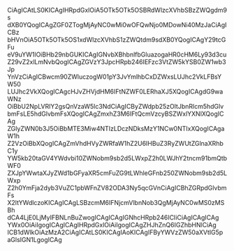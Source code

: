 CiAgICAtLS0KICAgIHRpdGxlOiA5OTk5OTk5OSBRdWlzcXVhbSBzZWQgdm9s
dXB0YQogICAgZGF0ZTogMjAyNC0wMi0wOFQwNjo0MDowNi40MzJaCiAgICBz
bHVnOiA5OTk5OTk5OS1xdWlzcXVhbS1zZWQtdm9sdXB0YQogICAgY29tcGFu
eV9uYW1lOiBHb29nbGUKICAgIGNvbXBhbnlfbGluazogaHR0cHM6Ly93d3cu
Z29vZ2xlLmNvbQogICAgZGVzY3JpcHRpb246IEFzc3VtZW5kYSB0ZW1wb3Jp
YnVzCiAgICBwcm90ZWluczogW01pY3JvYmlhbCxDZWxsLUJhc2VkLFBsYW50
LUJhc2VkXQogICAgcHJvZHVjdHM6IFtNZWF0LERhaXJ5XQogICAgdG9waWNz
OiBbU2NpLVRlY2gsQnVzaW5lc3NdCiAgICByZWdpb25zOltJbnRlcm5hdGlv
bmFsLE5hdGlvbmFsXQogICAgZmxhZ3M6IFtQcmVzcyBSZWxlYXNlXQogICAg
ZGlyZWN0b3J5OiBbMTE3Miw4NTIzLDczNDksMzY1NCw0NTIxXQogICAgaW1h
Z2VzOiBbXQogICAgZmVhdHVyZWRfaW1hZ2U6IHBuZ3RyZWUtZGlnaXRhbC1y
YW5kb20taGV4YWdvbi10ZWNobm9sb2d5LWxpZ2h0LWJhY2tncm91bmQtbWF0
ZXJpYWwtaXJyZWd1bGFyaXR5cmFuZG9tLWhleGFnb250ZWNobm9sb2d5LWxp
Z2h0YmFja2dyb3VuZC1pbWFnZV82ODA3Ny5qcGVnCiAgICBhZGRpdGlvbmFs
X2ltYWdlczoKICAgICAgLSBzcmM6IFNjcmVlbnNob3QgMjAyNC0wMS0zMSBh
dCA4LjE0LjMyIFBNLnBuZwogICAgICAgIGNhcHRpb246ICIiCiAgICAgICAg
YWx0OiAiIgogICAgICAgIHRpdGxlOiAiIgogICAgZHJhZnQ6IGZhbHNlCiAg
ICB1dWlkOiAzMzA2CiAgICAtLS0KICAgIAoKICAgIFByYWVzZW50aXVtIG5p
aGlsIGN1LgogICAg
